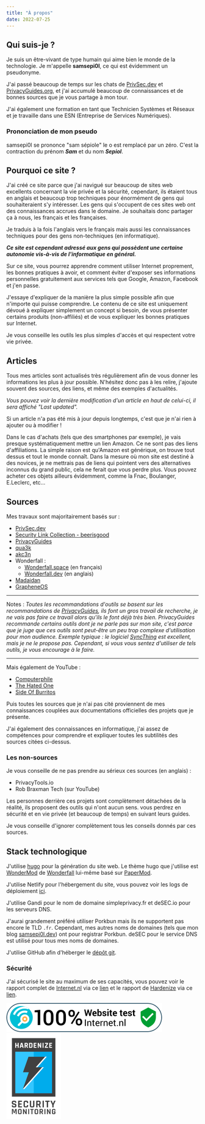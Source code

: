 ```yaml
---
title: "À propos"
date: 2022-07-25
---
```


## Qui suis-je ?

Je suis un être-vivant de type humain qui aime bien le monde de la technologie. Je m'appelle **samsepi0l**, ce qui est évidemment un pseudonyme.

J'ai passé beaucoup de temps sur les chats de [PrivSec.dev](https://matrix.to/#/#privsec:arcticfoxes.net) et [PrivacyGuides.org](https://matrix.to/#/#privacyguides:matrix.org), et j'ai accumulé beaucoup de connaissances et de bonnes sources que je vous partage à mon tour.

J'ai également une formation en tant que Technicien Systèmes et Réseaux et je travaille dans une ESN (Entreprise de Services Numériques).

### Prononciation de mon pseudo

samsepi0l se prononce "sam sépiole" le o est remplacé par un zéro. C'est la contraction du prénom ***Sam*** et du nom ***Sepiol***.

## Pourquoi ce site ?

J'ai créé ce site parce que j'ai navigué sur beaucoup de sites web excellents concernant la vie privée et la sécurité, cependant, ils étaient tous en anglais et beaucoup trop techniques pour énormément de gens qui souhaiteraient s'y intéresser. Les gens qui s'occupent de ces sites web ont des connaissances accrues dans le domaine. Je souhaitais donc partager ça à nous, les français et les françaises.

Je traduis à la fois l'anglais vers le français mais aussi les connaissances techniques pour des gens non-techniques (en informatique).

***Ce site est cependant adressé aux gens qui possèdent une certaine autonomie vis-à-vis de l'informatique en général.***

Sur ce site, vous pourrez apprendre comment utiliser Internet proprement, les bonnes pratiques à avoir, et comment éviter d'exposer ses informations personnelles gratuitement aux services tels que Google, Amazon, Facebook et j'en passe.

J'essaye d'expliquer de la manière la plus simple possible afin que n'importe qui puisse comprendre. Le contenu de ce site est uniquement dévoué à expliquer simplement un concept si besoin, de vous présenter certains produits (non-affiliés) et de vous expliquer les bonnes pratiques sur Internet.

Je vous conseille les outils les plus simples d'accès et qui respectent votre vie privée.

## Articles

Tous mes articles sont actualisés très régulièrement afin de vous donner les informations les plus à jour possible. N'hésitez donc pas à les relire, j'ajoute souvent des sources, des liens, et même des exemples d'actualités.

*Vous pouvez voir la dernière modification d'un article en haut de celui-ci, il sera affiché "Last updated".*

Si un article n'a pas été mis à jour depuis longtemps, c'est que je n'ai rien à ajouter ou à modifier !

Dans le cas d'achats (tels que des smartphones par exemple), je vais presque systématiquement mettre un lien Amazon. Ce ne sont pas des liens d'affiliations. La simple raison est qu'Amazon est générique, on trouve tout dessus et tout le monde connaît. Dans la mesure où mon site est destiné à des novices, je ne mettrais pas de liens qui pointent vers des alternatives inconnus du grand public, cela ne ferait que vous perdre plus.
Vous pouvez acheter ces objets ailleurs évidemment, comme la Fnac, Boulanger, E.Leclerc, etc...

## Sources

Mes travaux sont majoritairement basés sur :

- [PrivSec.dev](https://privsec.dev)
- [Security Link Collection - beerisgood](https://github.com/beerisgood/Security-link-collection)
- [PrivacyGuides](https://privacyguides.org)
- [qua3k](https://qua3k.github.io/)
- [akc3n](https://akc3n.page/)
- Wonderfall :
  - [Wonderfall.space](https://wonderfall.space) (en français)
  - [Wonderfall.dev](https://wonderfall.dev) (en anglais)
- [Madaidan](https://madaidans-insecurities.github.io/)
- [GrapheneOS](https://grapheneos.org/)

---

Notes : *Toutes les recommandations d'outils se basent sur les recommandations de [PrivacyGuides](https://www.privacyguides.org/fr/), ils font un gros travail de recherche, je ne vais pas faire ce travail alors qu'ils le font déjà très bien. PrivacyGuides recommande certains outils dont je ne parle pas sur mon site, c'est parce que je juge que ces outils sont peut-être un peu trop complexe d'utilisation pour mon audience. Exemple typique : le logiciel [SyncThing](https://syncthing.net/) est excellent, mais je ne le propose pas. Cependant, si vous vous sentez d'utiliser de tels outils, je vous encourage à le faire.*

---

Mais également de YouTube :

- [Computerphile](https://www.youtube.com/user/Computerphile)
- [The Hated One](https://www.youtube.com/c/TheHatedOne)
- [Side Of Burritos](https://www.youtube.com/c/SideOfBurritos)

Puis toutes les sources que je n'ai pas cité proviennent de mes connaissances couplées aux documentations officielles des projets que je présente.

J'ai également des connaissances en informatique, j'ai assez de compétences pour comprendre et expliquer toutes les subtilités des sources citées ci-dessus.

### Les non-sources

Je vous conseille de ne pas prendre au sérieux ces sources (en anglais) :

- PrivacyTools.io
- Rob Braxman Tech (sur YouTube)

Les personnes derrière ces projets sont complètement détachées de la réalité, ils proposent des outils qui n'ont aucun sens. vous perdrez en sécurité et en vie privée (et beaucoup de temps) en suivant leurs guides.

Je vous conseille d'ignorer complètement tous les conseils donnés par ces sources.

## Stack technologique

J'utilise [hugo](https://gohugo.io/) pour la génération du site web. Le thème hugo que j'utilise est [WonderMod](https://github.com/Wonderfall/hugo-WonderMod) de [Wonderfall](https://github.com/Wonderfall) lui-même basé sur [PaperMod](https://github.com/adityatelange/hugo-PaperMod).

J'utilise Netlify pour l'hébergement du site, vous pouvez voir les logs de déploiement [ici](https://app.netlify.com/sites/simpleprivacy/deploys).

J'utilise Gandi pour le nom de domaine simpleprivacy.fr et deSEC.io pour les serveurs DNS.

J'aurai grandement préféré utiliser Porkbun mais ils ne supportent pas encore le TLD `.fr`. Cependant, mes autres noms de domaines (tels que mon blog [samsepi0l.dev](https://samsepi0l.dev)) ont pour registrar Porkbun. deSEC pour le service DNS est utilisé pour tous mes noms de domaines.

J'utilise GitHub afin d'héberger le [dépôt git](https://github.com/d4rklynk/simpleprivacy.fr).

### Sécurité

J'ai sécurisé le site au maximum de ses capacités, vous pouvez voir le rapport complet de [Internet.nl](https://internet.nl) via ce [lien](https://internet.nl/site/simpleprivacy.fr/2525330/) et le rapport de [Hardenize](https://www.hardenize.com) via ce [lien](https://www.hardenize.com/report/simpleprivacy.fr).

[![Internet.nl](embed-badge-internet.nl.svg)](https://internet.nl)
[![hardenize-badge-standard.png](hardenize-badge-standard.png)](https://www.hardenize.com/report/simpleprivacy.fr?summary)
